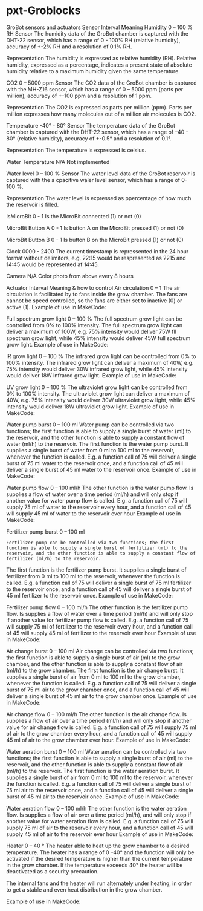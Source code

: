 # pxt-Groblocks

GroBot sensors and actuators
Sensor	Interval	Meaning
Humidity	0 – 100 % RH	Sensor
The humidity data of the GroBot chamber is captured with the DHT-22 sensor, which has a range of 0 - 100% RH (relative humidity), accuracy of +-2% RH and a resolution of 0.1% RH.

Representation
The humidity is expressed as relative humidity (RH). Relative humidity, expressed as a percentage, indicates a present state of absolute humidity relative to a maximum humidity given the same temperature.

CO2	0 – 5000 ppm	Sensor
The CO2 data of the GroBot chamber is captured with the MH-Z16 sensor, which has a range of 0 – 5000 ppm (parts per million), accuracy of +-100 ppm and a resolution of 1 ppm.

Representation
The CO2 is expressed as parts per million (ppm). Parts per million expresses how many molecules out of a million air molecules is CO2.

Temperature	-40° - 80°	Sensor
The temperature data of the GroBot chamber is captured with the DHT-22 sensor, which has a range of –40 - 80° (relative humidity), accuracy of +-0.5° and a resolution of 0.1°.

Representation
The temperature is expressed is celsius.

Water Temperature	N/A	Not implemented

Water level	0 – 100 %	Sensor
The water level data of the GroBot reservoir is captured with the a cpacitive waler level sensor, which has a range of 0- 100 %.

Representation
The water level is expressed as ppercentage of how much the reservoir is filled.

IsMicroBit	0 - 1	Is the MicroBit connected (1) or not (0)

MicroBit Button A	0 - 1	Is button A on the MicroBit pressed (1) or not (0)

MicroBit Button B	0 - 1	Is button B on the MicroBit pressed (1) or not (0)

Clock	0000 - 2400	The current timestamp is repressented in the 24 hour format without delimitors, e.g. 22:15 would be respresented as 2215 and 14:45 would be represented af 14:45.

Camera	N/A	Color photo from above every 8 hours



Actuator	Interval	Meaning & how to control
Air circulation	0 – 1	The air circulation is facilitated by to fans inside the grow chamber. The fans are cannot be speed controlled, so the fans are either set to inactive (0) or active (1).
Example of use in MakeCode:
 


Full spectrum grow light	0 – 100 %	The full spectrum grow light can be controlled from 0% to 100% intensity. The full spectrum grow light can deliver a maximum of 100W, e.g. 75% intensity would deliver 75W fll spectrum grow light, while 45% intensity would deliver 45W full spectrum grow light.
Example of use in MakeCode:
 

IR grow light	0 – 100 %	The infrared grow light can be controlled from 0% to 100% intensity. The infrared grow light can deliver a maximum of 40W, e.g. 75% intensity would deliver 30W infrared grow light, while 45% intensity would deliver 18W infrared grow light.
Example of use in MakeCode:
 

UV grow light	0 – 100 %	The ultraviolet grow light can be controlled from 0% to 100% intensity. The ultraviolet grow light can deliver a maximum of 40W, e.g. 75% intensity would deliver 30W ultraviolet grow light, while 45% intensity would deliver 18W ultraviolet grow light.
Example of use in MakeCode:
 

Water pump burst	0 – 100 ml	Water pump can be controlled via two functions; the first function is able to supply a single burst of water (ml) to the reservoir, and the other function is able to supply a constant flow of water (ml/h) to the reservoir.
The first function is the water pump burst. It supplies a single burst of water from 0 ml to 100 ml to the reservoir, whenever the function is called. E.g. a function call of 75 will deliver a single burst of 75 ml water to the reservoir once, and a function call of 45 will deliver a single burst of 45 ml water to the reservoir once.
Example of use in MakeCode:
 

Water pump flow	0 – 100 ml/h
	The other function is the water pump flow. Is supplies a flow of water over a time period (ml/h) and will only stop if another value for water pump flow is called. E.g. a function call of 75 will supply 75 ml of water to the reservoir every hour, and a function call of 45 will supply 45 ml of water to the reservoir ever hour
Example of use in MakeCode:

 

Fertilizer pump burst	0 – 100 ml

	Fertilizer pump can be controlled via two functions; the first function is able to supply a single burst of fertilizer (ml) to the reservoir, and the other function is able to supply a constant flow of fertilizer (ml/h) to the reservoir.
The first function is the fertilizer pump burst. It supplies a single burst of fertilizer from 0 ml to 100 ml to the reservoir, whenever the function is called. E.g. a function call of 75 will deliver a single burst of 75 ml fertilizer to the reservoir once, and a function call of 45 will deliver a single burst of 45 ml fertilizer to the reservoir once.
Example of use in MakeCode:

 

Fertilizer pump flow 	0 – 100 ml/h	The other function is the fertilizer pump flow. Is supplies a flow of water over a time period (ml/h) and will only stop if another value for fertilizer pump flow is called. E.g. a function call of 75 will supply 75 ml of fertilizer to the reservoir every hour, and a function call of 45 will supply 45 ml of fertilizer to the reservoir ever hour
Example of use in MakeCode:
 

Air change burst	0 – 100 ml	Air change can be controlled via two functions; the first function is able to supply a single burst of air (ml) to the grow chamber, and the other function is able to supply a constant flow of air (ml/h) to the grow chamber.
The first function is the air change burst. It supplies a single burst of air from 0 ml to 100 ml to the grow chamber, whenever the function is called. E.g. a function call of 75 will deliver a single burst of 75 ml air to the grow chamber once, and a function call of 45 will deliver a single burst of 45 ml air to the grow chamber once.
Example of use in MakeCode:
 

Air change flow	0 – 100 ml/h	The other function is the air change flow. Is supplies a flow of air over a time period (ml/h) and will only stop if another value for air change flow is called. E.g. a function call of 75 will supply 75 ml of air to the grow chamber every hour, and a function call of 45 will supply 45 ml of air to the grow chamber ever hour.
Example of use in MakeCode:


Water aeration burst	0 – 100 ml	Water aeration can be controlled via two functions; the first function is able to supply a single burst of air (ml) to the reservoir, and the other function is able to supply a constant flow of air (ml/h) to the reservoir.
The first function is the water aeration burst. It supplies a single burst of air from 0 ml to 100 ml to the reservoir, whenever the function is called. E.g. a function call of 75 will deliver a single burst of 75 ml air to the reservoir once, and a function call of 45 will deliver a single burst of 45 ml air to the reservoir once.
Example of use in MakeCode:
 

Water aeration flow	0 – 100 ml/h	The other function is the water aeration flow. Is supplies a flow of air over a time period (ml/h), and will only stop if another value for water aeration flow is called. E.g. a function call of 75 will supply 75 ml of air to the reservoir every hour, and a function call of 45 will supply 45 ml of air to the reservoir ever hour
Example of use in MakeCode:
 

Heater	0 – 40 °	The heater able to heat up the grow chamber to a desired temperature. The heater has a range of 0 –40° and the function will only be activated if the desired temperature is higher than the current temperature in the grow chamber. If the temperature exceeds 40° the heater will be deactivated as a security precaution.

The internal fans and the heater will run alternately under heating, in order to get a stable and even heat distribution in the grow chamber.

Example of use in MakeCode: 
 





